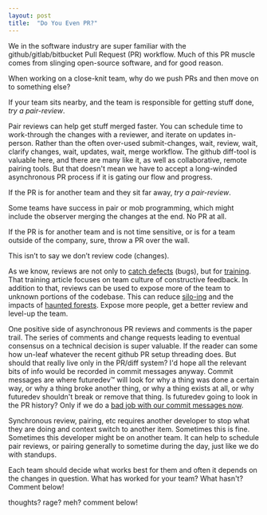 ```yaml
---
layout: post
title:  "Do You Even PR?"
---
```

We in the software industry are super familiar with the github/gitlab/bitbucket Pull Request (PR) workflow. Much of this PR muscle comes from slinging open-source software, and for good reason.

When working on a close-knit team, why do we push PRs and then move on to something else?

If your team sits nearby, and the team is responsible for getting stuff done, _try a pair-review_.

Pair reviews can help get stuff merged faster.  You can schedule time to work-through the changes with a reviewer, and iterate on updates in-person. Rather than the often over-used submit-changes, wait, review, wait, clarify changes, wait, updates, wait, merge workflow.  The github diff-tool is valuable here, and there are many like it, as well as collaborative, remote pairing tools. But that doesn't mean we have to accept a long-winded asynchronous PR process if it is gating our flow and progress.

If the PR is for another team and they sit far away, _try a pair-review_.

Some teams have success in pair or mob programming, which might include the observer merging the changes at the end.  No PR at all.

If the PR is for another team and is not time sensitive, or is for a team outside of the company, sure, throw a PR over the wall.

This isn’t to say we don’t review code (changes).

As we know, reviews are not only to [catch defects](https://blog.codinghorror.com/code-reviews-just-do-it/) (bugs), but for [training](https://hackernoon.com/code-review-review-is-the-managers-job-d412827a66c9). That training article focuses on team culture of constructive feedback. In addition to that, reviews can be used to expose more of the team to unknown portions of the codebase.  This can reduce [silo-ing](https://confluence.puppetlabs.com/display/~erict/2018/01/02/Team+Silos+are+bad%2C+yo) and the impacts of [haunted forests](https://john-millikin.com/sre-school/no-haunted-forests). Expose more people, get a better review and level-up the team.

One positive side of asynchronous PR reviews and comments is the paper trail.  The series of comments and change requests leading to eventual consensus on a technical decision is super valuable.  If the reader can some how un-leaf whatever the recent github PR setup threading does. But should that really live only in the PR/diff system?  I'd hope all the relevant bits of info would be recorded in commit messages anyway. Commit messages are where futuredev™ will look for why a thing was done a certain way, or why a thing broke another thing, or why a thing exists at all, or why futuredev shouldn't break or remove that thing.  Is futuredev going to look in the PR history?  Only if we do a [bad job with our commit messages now](https://www.atlassian.com/blog/git/written-unwritten-guide-pull-requests).

Synchronous review, pairing, etc requires another developer to stop what they are doing and context switch to another item. Sometimes this is fine. Sometimes this developer might be on another team. It can help to schedule pair reviews, or pairing generally to sometime during the day, just like we do with standups.

Each team should decide what works best for them and often it depends on the changes in question. What has worked for your team?  What hasn't? Comment below!

thoughts? rage? meh? comment below!
